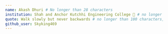 ```yaml
---
name: Akash Dhuri # No longer than 28 characters
institution: Shah and Anchor Kutchhi Engineering College 🚩 # no longer than 58 characters
quote: Walk slowly but never backwards # no longer than 100 characters, avoid using quotes(") to guarantee the format remains the same.
github_user: Skyking469
---
```

